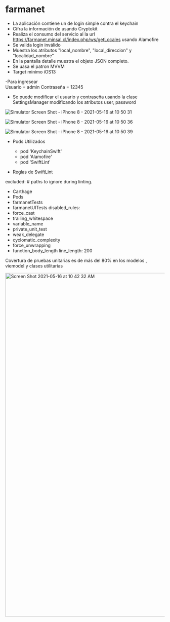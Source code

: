 # farmanet
- La aplicación contiene un de login simple contra el keychain 
- Cifra la información de usando Cryptokit
- Realiza el consumo del servicio al la url https://farmanet.minsal.cl/index.php/ws/getLocales usando Alamofire
- Se valida login inválido
- Muestra los atributos "local_nombre",  "local_direccion" y "localidad_nombre" 
- En la pantalla detalle muestra  el objeto JSON completo. 
-  Se uasa el patron MVVM
-  Target minimo iOS13

-Para ingresear  
 Usuario = admin
 Contraseña = 12345
 
- Se puede modificar el usuario y contraseña usando la clase SettingsManager modificando los atributos user, password

![Simulator Screen Shot - iPhone 8 - 2021-05-16 at 10 50 31](https://user-images.githubusercontent.com/23081637/118403576-a48a1700-b634-11eb-98af-353542e7bbc5.png)

![Simulator Screen Shot - iPhone 8 - 2021-05-16 at 10 50 36](https://user-images.githubusercontent.com/23081637/118403580-a7850780-b634-11eb-8fc4-29344a6b3d58.png)

![Simulator Screen Shot - iPhone 8 - 2021-05-16 at 10 50 39](https://user-images.githubusercontent.com/23081637/118403584-aa7ff800-b634-11eb-9913-f2639101ff44.png)


- Pods Utilizados
  -  pod 'KeychainSwift'
  -  pod 'Alamofire'
  -  pod 'SwiftLint'
  
- Reglas de SwiftLint 

excluded: # paths to ignore during linting. 
  - Carthage
  - Pods
  - farmanetTests
  - farmanetUITests
disabled_rules:
  - force_cast
  - trailing_whitespace
  - variable_name
  - private_unit_test
  - weak_delegate
  - cyclomatic_complexity
  - force_unwrapping
  - function_body_length
line_length: 200

Covertura de pruebas unitarias  es de más del 80% en los modelos , viemodel y clases utilitarias 

<img width="1086" alt="Screen Shot 2021-05-16 at 10 42 32 AM" src="https://user-images.githubusercontent.com/23081637/118403311-7d7f1580-b633-11eb-9eb1-11fc09531f41.png">


